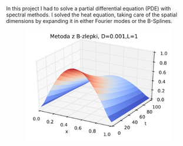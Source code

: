 In this project I had to solve a partial differential equation (PDE) with spectral methods. I solved the heat equation, taking care of the spatial dimensions by expanding it in either
Fourier modes or the B-Splines.

<div style="text-align: center;">
    <img src="teaser.png" alt="Solution plot" width="400"/>
</div>
